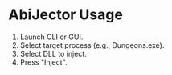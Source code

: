 # AbiJector Usage

1. Launch CLI or GUI.
2. Select target process (e.g., Dungeons.exe).
3. Select DLL to inject.
4. Press "Inject".